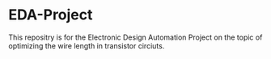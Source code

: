 # EDA-Project

This repositry is for the Electronic Design Automation Project on the topic of optimizing the wire length in transistor circiuts. 

